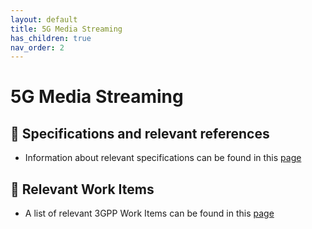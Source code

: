 ```yaml
---
layout: default
title: 5G Media Streaming
has_children: true
nav_order: 2
---
```


# 5G Media Streaming
## 📑 Specifications and relevant references
* Information about relevant specifications can be found in this [page](5g-media-streaming/5g-media-streaming-specifications.html)

## 📑 Relevant Work Items
* A list of relevant 3GPP Work Items can be found in this [page](5g-media-streaming/5g-media-streaming-workitems.html)
